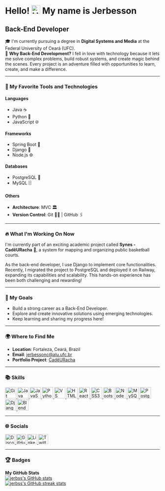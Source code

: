 # Hello! <img src="https://user-images.githubusercontent.com/18350557/176309783-0785949b-9127-417c-8b55-ab5a4333674e.gif" width="28" alt="Hand waving"> My name is Jerbesson

## Back-End Developer

🎓 I'm currently pursuing a degree in **Digital Systems and Media** at the Federal University of Ceará (UFC).  
🚀 **Why Back-End Development?** I fell in love with technology because it lets me solve complex problems, build robust systems, and create magic behind the scenes. Every project is an adventure filled with opportunities to learn, create, and make a difference.

---

### 🔧 My Favorite Tools and Technologies

#### **Languages**
- Java ☕  
- Python 🐍  
- JavaScript 🌐  

#### **Frameworks**
- Spring Boot 💼  
- Django 🌟  
- Node.js ⚙️  

#### **Databases**
- PostgreSQL 🐘  
- MySQL 🗄️  

#### **Others**
- **Architecture**: MVC 🏛️  
- **Version Control**: Git 🧑‍💻 | GitHub 🖇️  

---

### 🔥 What I'm Working On Now

I'm currently part of an exciting academic project called **Synes - CadêURacha** 🏀, a system for mapping and organizing public basketball courts.  

As the back-end developer, I use Django to implement core functionalities. Recently, I migrated the project to PostgreSQL and deployed it on Railway, expanding its capabilities and scalability. This hands-on experience has been both challenging and rewarding!

---

### 🎯 My Goals
- Build a strong career as a Back-End Developer.  
- Explore and create innovative solutions using emerging technologies.  
- Keep learning and sharing my progress here!  

---

### 🌍 Where to Find Me
- **Location**: Fortaleza, Ceará, Brazil  
- **Email**: [jerbessonc@alu.ufc.br](mailto:jerbessonc@alu.ufc.br)  
- **Portfolio Project**: [CadêURacha](http://cade-u-racha.up.railway.app/)  

---

### 📚 Skills

<p align="left">
<a href="https://git-scm.com/" target="_blank" rel="noreferrer">
<img src="https://raw.githubusercontent.com/danielcranney/readme-generator/main/public/icons/skills/git-colored.svg" width="36" height="36" alt="Git" />
</a>
<a href="https://www.oracle.com/java/" target="_blank" rel="noreferrer">
<img src="https://raw.githubusercontent.com/danielcranney/readme-generator/main/public/icons/skills/java-colored.svg" width="36" height="36" alt="Java" />
</a>
<a href="https://developer.mozilla.org/en-US/docs/Web/JavaScript" target="_blank" rel="noreferrer">
<img src="https://raw.githubusercontent.com/danielcranney/readme-generator/main/public/icons/skills/javascript-colored.svg" width="36" height="36" alt="JavaScript" />
</a>
<a href="https://www.python.org/" target="_blank" rel="noreferrer">
<img src="https://raw.githubusercontent.com/danielcranney/readme-generator/main/public/icons/skills/python-colored.svg" width="36" height="36" alt="Python" />
</a>
<a href="https://code.visualstudio.com/" target="_blank" rel="noreferrer">
<img src="https://raw.githubusercontent.com/danielcranney/readme-generator/main/public/icons/skills/visualstudiocode.svg" width="36" height="36" alt="VS Code" />
</a>
<a href="https://developer.mozilla.org/en-US/docs/Glossary/HTML5" target="_blank" rel="noreferrer">
<img src="https://raw.githubusercontent.com/danielcranney/readme-generator/main/public/icons/skills/html5-colored.svg" width="36" height="36" alt="HTML5" />
</a>
<a href="https://reactjs.org/" target="_blank" rel="noreferrer">
<img src="https://raw.githubusercontent.com/danielcranney/readme-generator/main/public/icons/skills/react-colored.svg" width="36" height="36" alt="React" />
</a>
<a href="https://www.w3.org/TR/CSS/#css" target="_blank" rel="noreferrer">
<img src="https://raw.githubusercontent.com/danielcranney/readme-generator/main/public/icons/skills/css3-colored.svg" width="36" height="36" alt="CSS3" />
</a>
<a href="https://getbootstrap.com/" target="_blank" rel="noreferrer">
<img src="https://raw.githubusercontent.com/danielcranney/readme-generator/main/public/icons/skills/bootstrap-colored.svg" width="36" height="36" alt="Bootstrap" />
</a>
<a href="https://nodejs.org/en/" target="_blank" rel="noreferrer">
<img src="https://raw.githubusercontent.com/danielcranney/readme-generator/main/public/icons/skills/nodejs-colored.svg" width="36" height="36" alt="NodeJS" />
</a>
<a href="https://www.mysql.com/" target="_blank" rel="noreferrer">
<img src="https://raw.githubusercontent.com/danielcranney/readme-generator/main/public/icons/skills/mysql-colored.svg" width="36" height="36" alt="MySQL" />
</a>
<a href="https://www.postgresql.org/" target="_blank" rel="noreferrer">
<img src="https://raw.githubusercontent.com/danielcranney/readme-generator/main/public/icons/skills/postgresql-colored.svg" width="36" height="36" alt="PostgreSQL" />
</a>
<a href="https://www.djangoproject.com/" target="_blank" rel="noreferrer">
<img src="https://raw.githubusercontent.com/danielcranney/readme-generator/main/public/icons/skills/django-colored.svg" width="36" height="36" alt="Django" />
</a>
<a href="https://www.blender.org/" target="_blank" rel="noreferrer">
<img src="https://raw.githubusercontent.com/danielcranney/readme-generator/main/public/icons/skills/blender-colored.svg" width="36" height="36" alt="Blender" />
</a>
</p>

---

### 🌐 Socials

<p align="left">
<a href="https://discord.com/users/jerdelicia" target="_blank" rel="noreferrer">
<img src="https://raw.githubusercontent.com/danielcranney/readme-generator/main/public/icons/socials/discord.svg" width="32" height="32" alt="Discord" />
</a>
<a href="https://www.github.com/jerbss" target="_blank" rel="noreferrer">
<img src="https://raw.githubusercontent.com/danielcranney/readme-generator/main/public/icons/socials/github.svg" width="32" height="32" alt="GitHub" />
</a>
<a href="https://www.linkedin.com/in/jerbs" target="_blank" rel="noreferrer">
<img src="https://raw.githubusercontent.com/danielcranney/readme-generator/main/public/icons/socials/linkedin.svg" width="32" height="32" alt="LinkedIn" />
</a>
<a href="https://www.x.com/jerbssssss" target="_blank" rel="noreferrer">
<img src="https://raw.githubusercontent.com/danielcranney/readme-generator/main/public/icons/socials/twitter.svg" width="32" height="32" alt="Twitter" />
</a>
</p>

---

### 🏆 Badges

<b>My GitHub Stats</b>  
<a href="http://www.github.com/jerbss">
<img src="https://github-readme-stats.vercel.app/api?username=jerbss&show_icons=true&hide=&count_private=true&title_color=0891b2&text_color=ffffff&icon_color=0891b2&bg_color=1c1917&hide_border=true&show_icons=true" alt="jerbss's GitHub stats" />
</a>  
<a href="http://www.github.com/jerbss">
<img src="https://github-readme-streak-stats.herokuapp.com/?user=jerbss&stroke=ffffff&background=1c1917&ring=0891b2&fire=0891b2&currStreakNum=ffffff&currStreakLabel=0891b2&sideNums=ffffff&sideLabels=ffffff&dates=ffffff&hide_border=true" alt="jerbss's GitHub streak stats" />
</a>
